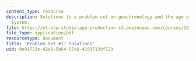 ```yaml
---
content_type: resource
description: Solutions to a problem set on geochronology and the age of the Solar
  System.
file: https://ol-ocw-studio-app-production.s3.amazonaws.com/courses/12-002-physics-and-chemistry-of-the-terrestrial-planets-fall-2008/0e91723e42a95b6457c841937139f723_MIT12_002f08_ps01_solutions.pdf
file_type: application/pdf
resourcetype: Document
title: 'Problem Set #1: Solutions'
uid: 0e91723e-42a9-5b64-57c8-41937139f723
---
```

